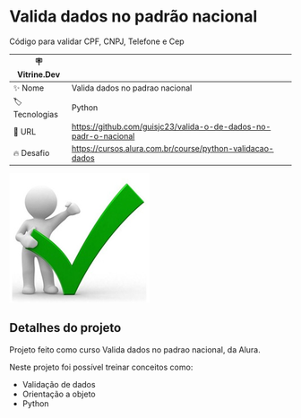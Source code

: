 # Valida dados no padrão nacional

Código para validar CPF, CNPJ, Telefone e Cep

| :placard: Vitrine.Dev |     |
| -------------  | --- |
| :sparkles: Nome        | Valida dados no padrao nacional
| :label: Tecnologias | Python
| :rocket: URL        | https://github.com/guisjc23/valida-o-de-dados-no-padr-o-nacional
| :fire: Desafio     | https://cursos.alura.com.br/course/python-validacao-dados

<!-- Inserir imagem com a #vitrinedev ao final do link -->
![](https://github.com/guisjc23/valida-o-de-dados-no-padr-o-nacional/blob/main/validacao.jpg#vitrinedev)

## Detalhes do projeto

Projeto feito como curso Valida dados no padrao nacional, da Alura.

Neste projeto foi possível treinar conceitos como:

- Validação de dados
- Orientação a objeto
- Python
